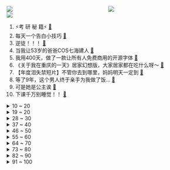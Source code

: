 <div >
	<a style="float:left;width:55%;" href = "https://github.com/anuraghazra/github-readme-stats">
	 <img src = "https://github-readme-stats.vercel.app/api?username=iuuuuuaena&theme=buefy&show_icons=true"/>
	</a>
	<a  style="float:right;width:45%" href = "https://github.com/anuraghazra/github-readme-stats">
	 <img  src="https://github-readme-stats.vercel.app/api/top-langs/?username=anuraghazra&layout=compact"/>
	</a>
	</div>

[![](https://img.shields.io/badge/jxd-@jxdgogogo.xyz-yellowgreen.svg)](https://www.jxdgogogo.xyz)<br>
1. ⚡考 研 秘 籍⚡ [:link:](//www.bilibili.com/video/BV1h24y127fa) <br>
2. 每天一个告白小技巧 [:link:](//www.bilibili.com/video/BV1Pd4y187tE) <br>
3. 逆徒！！！ [:link:](//www.bilibili.com/video/BV1J84y1y7U5) <br>
4. 当我让53岁的爸爸COS七海建人 [:link:](//www.bilibili.com/video/BV1wM411C7Ce) <br>
5. 我用400天，做了一款让所有人免费商用的开源字体 [:link:](//www.bilibili.com/video/BV1sP411g7PZ) <br>
6. 《关于我在重庆的一天》居家幻想版，大家居家都在吃什么呀～ [:link:](//www.bilibili.com/video/BV1bW4y1s7Ej) <br>
7. 【年度泪失禁短片】不管你去到哪里，妈妈明天一定到 [:link:](//www.bilibili.com/video/BV1Z841187fN) <br>
8. 等了9年，这个男人终于亲手为我做了饭… [:link:](//www.bilibili.com/video/BV13K411Z7sj) <br>
9. 可是她是公主诶 [:link:](//www.bilibili.com/video/BV1Ce4y1W7ZR) <br>
10. 下课千万别睡觉！！ [:link:](//www.bilibili.com/video/BV1NP4y1m7g4) <br>
<details>
<summary>10 ~ 20</summary>

11. 【原神动画】此刻，重现魔神战争的一角 [:link:](//www.bilibili.com/video/BV1dY411d7UQ) <br>
12. 旺！旺！！ [:link:](//www.bilibili.com/video/BV1xP411c7nt) <br>
13. 钻石汤姆 [:link:](//www.bilibili.com/video/BV1f84y1v7Yd) <br>
14. 【原神】⚡妲 乐 器⚡ [:link:](//www.bilibili.com/video/BV16g411s7dM) <br>
15. 械问正传 [:link:](//www.bilibili.com/video/BV1wd4y1c74k) <br>
16. 养了几只水桶腰的猫··· [:link:](//www.bilibili.com/video/BV1iG411F7Fz) <br>
17. 原来这些都不是全国统一的 [:link:](//www.bilibili.com/video/BV17841187BT) <br>
18. 袁隆平作词，三代合唱团同台演唱《种子》，禾下乘凉梦终能实现 [:link:](//www.bilibili.com/video/BV1Jv4y1m7zh) <br>
19. 【原神整活】 纳西妲：王   德   发！！？？ [:link:](//www.bilibili.com/video/BV1dP4y127ou) <br>
</details>
<details>
<summary>19 ~ 20</summary>

20. 三国博卡萨是被谁打败的？【小约翰】 [:link:](//www.bilibili.com/video/BV1cG4y147t7) <br>
21. 粉丝-1 ！二男一女在酒店吸毒致幻后各种迷惑行为拉满，未完待续。 [:link:](//www.bilibili.com/video/BV1YW4y1s7xC) <br>
22. 无 她，只 因 手 熟 尔！ [:link:](//www.bilibili.com/video/BV1XG411F7Sq) <br>
23. 本来挺喜欢扭脖子的…… [:link:](//www.bilibili.com/video/BV1p14y1W75g) <br>
24. 职场人的内心独白番外篇之——到底什么意思啊？总监大人！ [:link:](//www.bilibili.com/video/BV1k84y1y7Ek) <br>
25. 《美好的愿望》 [:link:](//www.bilibili.com/video/BV1CK411o7Lb) <br>
26. 我愿称之为“巧夺天工”！刚出土的翡翠白菜，真不舍得吃~丨面果白菜 [:link:](//www.bilibili.com/video/BV1Uv4y1m7ve) <br>
27. 【伯爵狗】小舞段，有变装，不影响动作衔接 [:link:](//www.bilibili.com/video/BV1AW4y1x7Hd) <br>
28. 不想穿鞋那就别穿了 [:link:](//www.bilibili.com/video/BV1Zt4y1N7gb) <br>
</details>
<details>
<summary>28 ~ 30</summary>

29. 中国小伙历时半年，在阿富汗盖了一所学校，惊动了当地大佬 [:link:](//www.bilibili.com/video/BV11Y411Z7BT) <br>
30. 大家帮想想办法，以后再遇到这个大妈我们怎么解释？ [:link:](//www.bilibili.com/video/BV1aG4y1x7o6) <br>
31. 《当代年轻人的选择》 [:link:](//www.bilibili.com/video/BV1vG4y1o76F) <br>
32. 我，30岁，靠吃妹妹软饭在B站爆火！！ [:link:](//www.bilibili.com/video/BV1X84y1y74B) <br>
33. 离谱！假装陪女友熬夜熬出重病…女友看到偷换的假体检报告人傻了？ [:link:](//www.bilibili.com/video/BV19v4y1m7Ro) <br>
34. (路见不平三部曲) 一  ："你把我俩当空气？" [:link:](//www.bilibili.com/video/BV1yt4y1N7kA) <br>
35. 从此以后第一个小说东北女主诞生了 [:link:](//www.bilibili.com/video/BV11t4y1N7KY) <br>
36. 珠海航展：92A型9mm手枪如何关保险 [:link:](//www.bilibili.com/video/BV1FP4y1m7aj) <br>
37. 脑浆会比一般人要均匀些 [:link:](//www.bilibili.com/video/BV12G411w76m) <br>
</details>
<details>
<summary>37 ~ 40</summary>

38. 《胜利之摇》 [:link:](//www.bilibili.com/video/BV1cD4y1s7kQ) <br>
39. 考试的和生日的，都沉默了 [:link:](//www.bilibili.com/video/BV1UG411F7uT) <br>
40. 修勾便利店，但是日语版 [:link:](//www.bilibili.com/video/BV1LG4y1o7Bk) <br>
41. 现在我精神状态良好！ [:link:](//www.bilibili.com/video/BV1AW4y1t7HN) <br>
42. 漫威禁地「癌变宇宙」有多恐怖？吞星头颅被做成引擎，毒虫猛兽横扫千军 [:link:](//www.bilibili.com/video/BV1jM411C768) <br>
43. 有一瞬间甚至觉得这不是我们的地球 [:link:](//www.bilibili.com/video/BV1aW4y1x77q) <br>
44. 开幕雷击！《猫和老鼠》的片头竟然这么有趣！有秘密彩蛋？ [:link:](//www.bilibili.com/video/BV1MK411Z7Vg) <br>
45. 假如室友关系是父子..... 其实不用假如... [:link:](//www.bilibili.com/video/BV1ag411q7tm) <br>
46. 我去，这种卡在游戏王里好像叫枪王【水无月菌】 [:link:](//www.bilibili.com/video/BV1q14y1W7uw) <br>
</details>
<details>
<summary>46 ~ 50</summary>

47. 他在采一种很新的访。 [:link:](//www.bilibili.com/video/BV1R84y1y7Ez) <br>
48. 世界最大的鹅？光一个头就要980块！吃起来却像…… [:link:](//www.bilibili.com/video/BV1k8411j7QY) <br>
49. 我的第一条“vlog”，能上热门吗？ [:link:](//www.bilibili.com/video/BV1bG4y1f7fj) <br>
50. 【危机合约】"赝波行动"在建沙滩18镀层+日替全关卡攻略！摆完挂机+平民低配攻略合集！（更新中）《明日方舟》|魔法Zc目录 难度18 [:link:](//www.bilibili.com/video/BV1LP4y117mA) <br>
51. 玛丽还是T0吗 [:link:](//www.bilibili.com/video/BV1EP411g7bK) <br>
52. 广州动物园：从马戏团救助动物，向动物表演宣战！ [:link:](//www.bilibili.com/video/BV1oM411k7bb) <br>
53. 米津玄师被创飞是什么梗【梗指南】 [:link:](//www.bilibili.com/video/BV1VK411Z7nw) <br>
54. 这电视台指定是有内鬼！【阅片无数Ⅱ 67】 [:link:](//www.bilibili.com/video/BV1N84y117ii) <br>
55. 宁管这叫刮刮乐 [:link:](//www.bilibili.com/video/BV1Hg411q7Kq) <br>
</details>
<details>
<summary>55 ~ 60</summary>

56. 不要让英摇韩摇美摇太嚣张，华摇(中年版)申请出战!#文艺复兴 #全球摇子上分挑战 #世界各地出手上分 [:link:](//www.bilibili.com/video/BV1qv4y1S7Z1) <br>
57. “爸爸你会救我吗？” [:link:](//www.bilibili.com/video/BV1RY411Z7q6) <br>
58. LiSA入驻B站问候视频 [:link:](//www.bilibili.com/video/BV1z24y1y78H) <br>
59. 这辈子还没这么红过 [:link:](//www.bilibili.com/video/BV11G4y1o7qk) <br>
60. 珠海航展谢幕前最后一次表演，这个动作全世界都沉默 [:link:](//www.bilibili.com/video/BV1wY411f7jr) <br>
61. 西 伯 利 亚 眼 影 [:link:](//www.bilibili.com/video/BV1pG411c7S6) <br>
62. 当我不再委屈自己 [:link:](//www.bilibili.com/video/BV1rK411o7a2) <br>
63. 他在A点1v5，而你，却连B点都守不住 [:link:](//www.bilibili.com/video/BV1Dd4y1b7s6) <br>
64. 爱打扮被暗讽，如何漂亮回击？ [:link:](//www.bilibili.com/video/BV1mD4y1x7sa) <br>
</details>
<details>
<summary>64 ~ 70</summary>

65. 被自己蟀孕 [:link:](//www.bilibili.com/video/BV1Q8411j78H) <br>
66. #不给中国添乱，老老实实在家做了三菜一饭 [:link:](//www.bilibili.com/video/BV1y24y127tH) <br>
67. 合肥工地上的十元自助餐，豪华的菜品惊掉你的下巴！#路边摊美味 #人间烟火  #农民工 [:link:](//www.bilibili.com/video/BV1Wd4y1k7id) <br>
68. 公 平 交 易 [:link:](//www.bilibili.com/video/BV1wM411C7rE) <br>
69. 200斤牛肉能做出多少牛肉干？ [:link:](//www.bilibili.com/video/BV1m8411871w) <br>
70. 穷和敷衍果然是两码事 [:link:](//www.bilibili.com/video/BV1S8411j7sr) <br>
71. 【时代少年团】《浅炸一下吧！》04：时代lòu一手 [:link:](//www.bilibili.com/video/BV17P411g7x6) <br>
72. 网络一线牵 珍惜这段缘！ [:link:](//www.bilibili.com/video/BV1gP4y117Bb) <br>
73. 「他姓牛，人更牛」 [:link:](//www.bilibili.com/video/BV19G4y1o7HW) <br>
</details>
<details>
<summary>73 ~ 80</summary>

74. 看这种视频只会浪费你两分钟 [:link:](//www.bilibili.com/video/BV1pY411f7va) <br>
75. 去密室逃脱当一把NPC？ [:link:](//www.bilibili.com/video/BV15v4y1m7AL) <br>
76. “有些反派，一张口就是满分作文”｜无法超越的反派台词 [:link:](//www.bilibili.com/video/BV1X84y1y73g) <br>
77. 薛之谦《无数》MV 感谢观看 [:link:](//www.bilibili.com/video/BV1t14y1W7jE) <br>
78. “仅此130秒，原神中那些无法被超越的台词！” [:link:](//www.bilibili.com/video/BV1aM411k71x) <br>
79. 希望你识时务，懂我意思吧 [:link:](//www.bilibili.com/video/BV1TD4y1s7LC) <br>
80. 亿 点 点 [:link:](//www.bilibili.com/video/BV13G4y1f7nP) <br>
81. 姐是成熟的女人了，要来点风情万种#旗袍 #过了20岁总要带点风情万种 #姐姐风 [:link:](//www.bilibili.com/video/BV1cM411C7BP) <br>
82. 《 假如女朋友是有钱人 》 [:link:](//www.bilibili.com/video/BV1oR4y1Z7Pk) <br>
</details>
<details>
<summary>82 ~ 90</summary>

83. 笑死，这跟直接吃胆固醇有什么区别？ [:link:](//www.bilibili.com/video/BV1vG4y1x7bv) <br>
84. 深度|| 武圣归天，魏武谢幕，汉末诸神黄昏！！！【关公三部曲（终）】 [:link:](//www.bilibili.com/video/BV1WW4y1x79j) <br>
85. 本来挺喜欢杜兰特的，现在更喜欢了 [:link:](//www.bilibili.com/video/BV1Jd4y1b7MR) <br>
86. 只“疯狂星期四”怎么够？教你从周一疯狂到周天 [:link:](//www.bilibili.com/video/BV1H8411877D) <br>
87. 【正经科普】体测前如何科学的“临时抱佛脚”？ [:link:](//www.bilibili.com/video/BV1RY411Z7GX) <br>
88. 【赝波行动18＆挑战任务】在建沙滩 摆完挂机 简单好抄（持续更新中） [:link:](//www.bilibili.com/video/BV1z841187BU) <br>
89. 【阿斗】北美黑马票房冠军！1700万美元成本，全球票房超2亿！2022最新恐怖片《危笑》 [:link:](//www.bilibili.com/video/BV1mt4y1N7xL) <br>
90. ✨踏入白色殿堂，你选择谁？✨ [:link:](//www.bilibili.com/video/BV1oG411F7B9) <br>
91. 怎么老师变声音了哇 [:link:](//www.bilibili.com/video/BV1dt4y1P7sx) <br>
</details>
<details>
<summary>91 ~ 100</summary>

92. 冬季骑行川西，帐篷里烧炉子内外温差达到23度，晚上再冷也不怕 [:link:](//www.bilibili.com/video/BV1z8411j7FL) <br>
93. 手机游戏正式进入光线追踪时代【逆水寒手游X高通骁龙】 [:link:](//www.bilibili.com/video/BV1i24y1y7ZM) <br>
94. 来自地坑的炽烈，如何让美食完美蜕变 [:link:](//www.bilibili.com/video/BV1Yt4y1N7WA) <br>
95. xswl，你吃东西咋这样？哈哈哈哈哈哈 [:link:](//www.bilibili.com/video/BV1pW4y1x7Y9) <br>
96. 这抗日神剧太离谱了，连枪管都是弯的，你俩搁战壕里钓鱼呢？ [:link:](//www.bilibili.com/video/BV1yG4y1x7Md) <br>
97. 简单材料，简略步骤，轻松实现炸鸡自由？ [:link:](//www.bilibili.com/video/BV1M24y1m7wN) <br>
98. 当代和尚的精神状况怎么了？ [:link:](//www.bilibili.com/video/BV1KK411Z7RV) <br>
99. 【半佛】梦幻西游，痛揍经济学 [:link:](//www.bilibili.com/video/BV12v4y1m77w) <br>
100. 再也不相信爱情了 [:link:](//www.bilibili.com/video/BV1t8411873d) <br>
</details>
